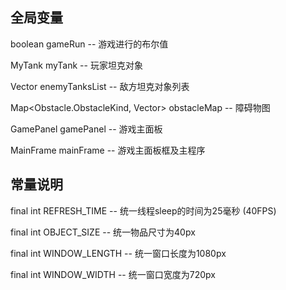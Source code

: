 ## 全局变量

boolean gameRun 
-- 游戏进行的布尔值

MyTank myTank 
-- 玩家坦克对象

Vector<EnemyTank> enemyTanksList
-- 敌方坦克对象列表

Map<Obstacle.ObstacleKind, Vector<Obstacle>> obstacleMap
-- 障碍物图

GamePanel gamePanel
-- 游戏主面板

MainFrame mainFrame
-- 游戏主面板框及主程序


## 常量说明

final int REFRESH_TIME 
-- 统一线程sleep的时间为25毫秒 (40FPS)

final int OBJECT_SIZE
-- 统一物品尺寸为40px

final int WINDOW_LENGTH
-- 统一窗口长度为1080px

final int WINDOW_WIDTH
-- 统一窗口宽度为720px